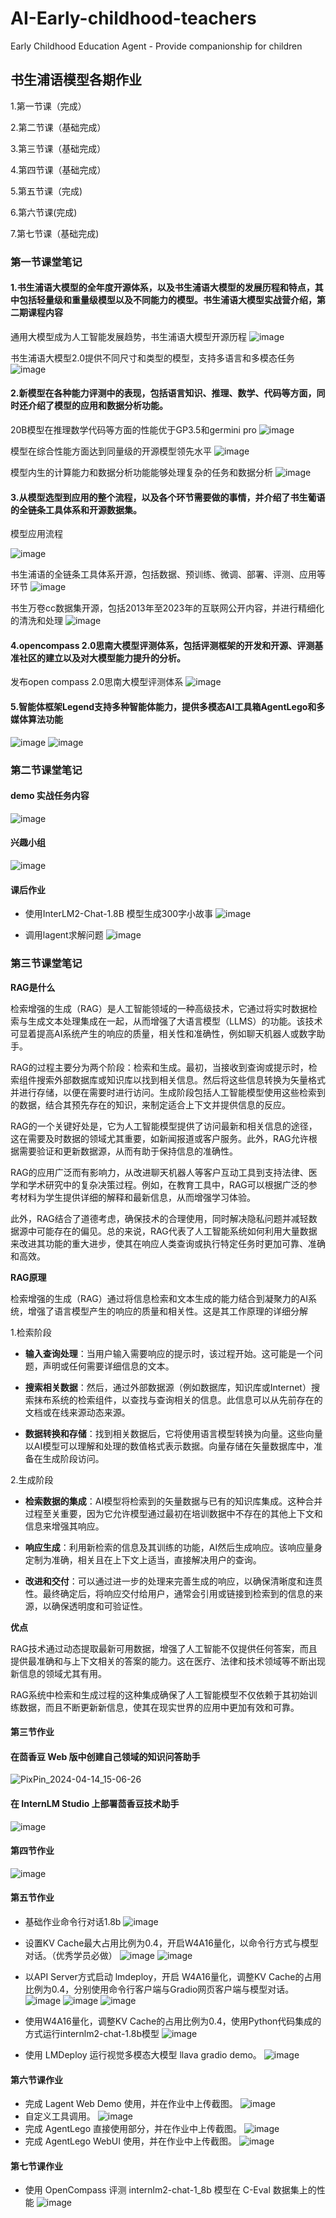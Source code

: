 # AI-Early-childhood-teachers
Early Childhood Education Agent - Provide companionship for children
## 书生浦语模型各期作业

1.第一节课（完成）

2.第二节课（基础完成）

3.第三节课（基础完成）

4.第四节课（基础完成）

5.第五节课（完成)

6.第六节课(完成)

7.第七节课（基础完成)

### 第一节课堂笔记
#### 1.书生浦语大模型的全年度开源体系，以及书生浦语大模型的发展历程和特点，其中包括轻量级和重量级模型以及不同能力的模型。书生浦语大模型实战营介绍，第二期课程内容
通用大模型成为人工智能发展趋势，书生浦语大模型开源历程
![image](https://github.com/ccpowe/AI-Early-childhood-teachers/assets/95957079/77eb6a48-80a1-4b89-9e04-1e8975f7733e)

书生浦语大模型2.0提供不同尺寸和类型的模型，支持多语言和多模态任务
![image](https://github.com/ccpowe/AI-Early-childhood-teachers/assets/95957079/ed85a4f1-b6e1-4b6f-a1e8-95780bdcdf19)

#### 2.新模型在各种能力评测中的表现，包括语言知识、推理、数学、代码等方面，同时还介绍了模型的应用和数据分析功能。
20B模型在推理数学代码等方面的性能优于GP3.5和germini pro
![image](https://github.com/ccpowe/AI-Early-childhood-teachers/assets/95957079/bce30192-4c7b-464e-96ed-959352f5bd22)

模型在综合性能方面达到同量级的开源模型领先水平
![image](https://github.com/ccpowe/AI-Early-childhood-teachers/assets/95957079/1f24d168-70e3-4425-bd2b-29dcc29b6c53)

模型内生的计算能力和数据分析功能能够处理复杂的任务和数据分析
![image](https://github.com/ccpowe/AI-Early-childhood-teachers/assets/95957079/f45eeb21-aff3-4374-ba69-d76fbacba21a)

#### 3.从模型选型到应用的整个流程，以及各个环节需要做的事情，并介绍了书生葡语的全链条工具体系和开源数据集。

模型应用流程

![image](https://github.com/ccpowe/AI-Early-childhood-teachers/assets/95957079/b06ada6e-64bf-4677-96ac-ea00c2b954c3)

书生浦语的全链条工具体系开源，包括数据、预训练、微调、部署、评测、应用等环节
![image](https://github.com/ccpowe/AI-Early-childhood-teachers/assets/95957079/9cb4fceb-493e-455e-8aa5-d963bd4f8cfb)

书生万卷cc数据集开源，包括2013年至2023年的互联网公开内容，并进行精细化的清洗和处理
![image](https://github.com/ccpowe/AI-Early-childhood-teachers/assets/95957079/66441647-4af6-49c5-868b-9278a52ace76)

#### 4.opencompass 2.0思南大模型评测体系，包括评测框架的开发和开源、评测基准社区的建立以及对大模型能力提升的分析。
发布open compass 2.0思南大模型评测体系
![image](https://github.com/ccpowe/AI-Early-childhood-teachers/assets/95957079/289890cf-a491-4d5e-bd01-f64b9c194845)

#### 5.智能体框架Legend支持多种智能体能力，提供多模态AI工具箱AgentLego和多媒体算法功能
![image](https://github.com/ccpowe/AI-Early-childhood-teachers/assets/95957079/996737a7-8d07-4df7-8ce0-f17d36fad79b)
![image](https://github.com/ccpowe/AI-Early-childhood-teachers/assets/95957079/e35c73de-4ed6-4ffa-9c9f-71b405fb9cdf)


### 第二节课堂笔记
#### demo 实战任务内容
![image](https://github.com/ccpowe/AI-Early-childhood-teachers/assets/95957079/97ffa3ae-afdf-433b-9432-f95192f07b80)
#### 兴趣小组
![image](https://github.com/ccpowe/AI-Early-childhood-teachers/assets/95957079/a58e4795-1e5f-4783-b5f4-6106362a9de0)
#### 课后作业
- 使用InterLM2-Chat-1.8B 模型生成300字小故事
![image](https://github.com/ccpowe/AI-Early-childhood-teachers/assets/95957079/edcc844f-40d9-4528-8aa8-96107ba6e642)

- 调用lagent求解问题
  ![image](https://github.com/ccpowe/AI-Early-childhood-teachers/assets/95957079/bdb5414f-88fa-4547-b584-dbaa1107e539)

### 第三节课堂笔记
**RAG是什么**

检索增强的生成（RAG）是人工智能领域的一种高级技术，它通过将实时数据检索与生成文本处理集成在一起，从而增强了大语言模型（LLMS）的功能。该技术可显着提高AI系统产生的响应的质量，相关性和准确性，例如聊天机器人或数字助手。

RAG的过程主要分为两个阶段：检索和生成。最初，当接收到查询或提示时，检索组件搜索外部数据库或知识库以找到相关信息。然后将这些信息转换为矢量格式并进行存储，以便在需要时进行访问。生成阶段包括人工智能模型使用这些检索到的数据，结合其预先存在的知识，来制定适合上下文并提供信息的反应。

RAG的一个关键好处是，它为人工智能模型提供了访问最新和相关信息的途径，这在需要及时数据的领域尤其重要，如新闻报道或客户服务。此外，RAG允许根据需要验证和更新数据源，从而有助于保持信息的准确性。

RAG的应用广泛而有影响力，从改进聊天机器人等客户互动工具到支持法律、医学和学术研究中的复杂决策过程。例如，在教育工具中，RAG可以根据广泛的参考材料为学生提供详细的解释和最新信息，从而增强学习体验。

此外，RAG结合了道德考虑，确保技术的合理使用，同时解决隐私问题并减轻数据源中可能存在的偏见。总的来说，RAG代表了人工智能系统如何利用大量数据来改进其功能的重大进步，使其在响应人类查询或执行特定任务时更加可靠、准确和高效。

**RAG原理**

检索增强的生成（RAG）通过将信息检索和文本生成的能力结合到凝聚力的AI系统，增强了语言模型产生的响应的质量和相关性。这是其工作原理的详细分解

1.检索阶段

- **输入查询处理**：当用户输入需要响应的提示时，该过程开始。这可能是一个问题，声明或任何需要详细信息的文本。

- **搜索相关数据**：然后，通过外部数据源（例如数据库，知识库或Internet）搜索抹布系统的检索组件，以查找与查询相关的信息。此信息可以从先前存在的文档或在线来源动态来源。

- **数据转换和存储**：找到相关数据后，它将使用语言模型转换为向量。这些向量以AI模型可以理解和处理的数值格式表示数据。向量存储在矢量数据库中，准备在生成阶段访问。

2.生成阶段

- **检索数据的集成**：AI模型将检索到的矢量数据与已有的知识库集成。这种合并过程至关重要，因为它允许模型通过最初在培训数据中不存在的其他上下文和信息来增强其响应。

- **响应生成**：利用新检索的信息及其训练的功能，AI然后生成响应。该响应量身定制为准确，相关且在上下文上适当，直接解决用户的查询。

- **改进和交付**：可以通过进一步的处理来完善生成的响应，以确保清晰度和连贯性。最终确定后，将响应交付给用户，通常会引用或链接到检索到的信息的来源，以确保透明度和可验证性。

**优点**

RAG技术通过动态提取最新可用数据，增强了人工智能不仅提供任何答案，而且提供最准确和与上下文相关的答案的能力。这在医疗、法律和技术领域等不断出现新信息的领域尤其有用。

RAG系统中检索和生成过程的这种集成确保了人工智能模型不仅依赖于其初始训练数据，而且不断更新新信息，使其在现实世界的应用中更加有效和可靠。
#### 第三节作业
####   在茴香豆 Web 版中创建自己领域的知识问答助手
![PixPin_2024-04-14_15-06-26](https://github.com/ccpowe/AI-Early-childhood-teachers/assets/95957079/8d7d0838-9bff-457b-bf96-811a09fc6d82)

####   在 InternLM Studio 上部署茴香豆技术助手
![image](https://github.com/ccpowe/AI-Early-childhood-teachers/assets/95957079/67ad1d2d-5393-4ded-8f6a-e7c31ee76e6b)

#### 第四节作业
![image](https://github.com/ccpowe/AI-Early-childhood-teachers/assets/95957079/a938c49c-a0ae-499a-abff-1e0475635e5a)

#### 第五节作业
- 基础作业命令行对话1.8b
![image](https://github.com/ccpowe/AI-Early-childhood-teachers/assets/95957079/c8234bcb-1830-420d-94b2-5b68b82f4fb5)

- 设置KV Cache最大占用比例为0.4，开启W4A16量化，以命令行方式与模型对话。（优秀学员必做）
![image](https://github.com/ccpowe/AI-Early-childhood-teachers/assets/95957079/597593c9-017e-4173-83ff-e4ea396f8549)
![image](https://github.com/ccpowe/AI-Early-childhood-teachers/assets/95957079/0dde3f07-dcc9-476b-9ee6-37e2eb739671)

- 以API Server方式启动 lmdeploy，开启 W4A16量化，调整KV Cache的占用比例为0.4，分别使用命令行客户端与Gradio网页客户端与模型对话。![image](https://github.com/ccpowe/AI-Early-childhood-teachers/assets/95957079/e9479cbb-a867-40db-9f8c-21c3f262d438)
![image](https://github.com/ccpowe/AI-Early-childhood-teachers/assets/95957079/d4338ca9-2982-4ef3-9466-711dbb0e9037)
![image](https://github.com/ccpowe/AI-Early-childhood-teachers/assets/95957079/c0b0d183-3ee5-41d0-bb97-25face05f11e)
- 使用W4A16量化，调整KV Cache的占用比例为0.4，使用Python代码集成的方式运行internlm2-chat-1.8b模型
![image](https://github.com/ccpowe/AI-Early-childhood-teachers/assets/95957079/842615a0-c682-44eb-a018-7865852a3787)
- 使用 LMDeploy 运行视觉多模态大模型 llava gradio demo。
  ![image](https://github.com/ccpowe/AI-Early-childhood-teachers/assets/95957079/582b549d-b609-49c4-8802-a2564a4cf442)

#### 第六节课作业
- 完成 Lagent Web Demo 使用，并在作业中上传截图。
  ![image](https://github.com/ccpowe/AI-Early-childhood-teachers/assets/95957079/224dbeae-fd3b-4768-9c20-76e428aa1f10)
- 自定义工具调用。
![image](https://github.com/ccpowe/AI-Early-childhood-teachers/assets/95957079/89e6b676-b3f8-4617-ad52-e6a8643d8960)
- 完成 AgentLego 直接使用部分，并在作业中上传截图。
![image](https://github.com/ccpowe/AI-Early-childhood-teachers/assets/95957079/a804b32e-07b9-4d3e-90b1-94ccb45ed5e9)
- 完成 AgentLego WebUI 使用，并在作业中上传截图。
![image](https://github.com/ccpowe/AI-Early-childhood-teachers/assets/95957079/4bf1b466-a426-4f8f-abac-368c713be8ec)

#### 第七节课作业
- 使用 OpenCompass 评测 internlm2-chat-1_8b 模型在 C-Eval 数据集上的性能
![image](https://github.com/ccpowe/AI-Early-childhood-teachers/assets/95957079/4c89fbe4-e59f-4246-b108-f5737af5bae0)









